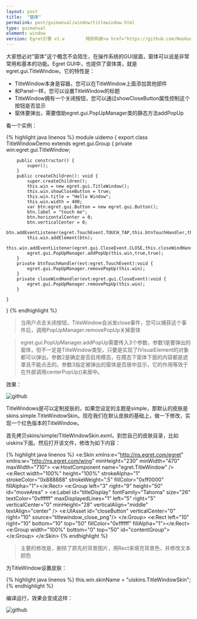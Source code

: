 ```yaml
---
layout: post
title:  "窗体"
permalink: post/guimanual/window/titlewindow.html
type: guimanual
element: window
version: Egret引擎 v1.x        特别鸣谢<a href="https://github.com/NeoGuo/" target="_blank">郭少瑞</a>同学撰写此文档
---
```


大家想必对"窗体"这个概念不会陌生，在操作系统的GUI层面，窗体可以说是非常常用和基本的功能。Egret GUI中，也提供了窗体类，就是egret.gui.TitleWindow。它的特性是：

* TitleWindow本身是容器，您可以在TitleWindow上面添加其他部件
* 和Panel一样，您可以设置TitleWindow的标题
* TitleWindow拥有一个关闭按钮，您可以通过showCloseButton属性控制这个按钮是否显示
* 窗体要弹出，需要借助egret.gui.PopUpManager类的静态方法addPopUp

看一个实例：

{% highlight java linenos %}
module uidemo
{
    export class TitleWindowDemo extends egret.gui.Group
    {
        private win:egret.gui.TitleWindow;

        public constructor() {
            super();
        }
        public createChildren(): void {
            super.createChildren();
            this.win = new egret.gui.TitleWindow();
            this.win.showCloseButton = true;
            this.win.title = "Hello Window";
            this.win.width = 400;
            var btn:egret.gui.Button = new egret.gui.Button();
            btn.label = "touch me";
            btn.horizontalCenter = 0;
            btn.verticalCenter = 0;
            btn.addEventListener(egret.TouchEvent.TOUCH_TAP,this.btnTouchHandler,this);
            this.win.addElement(btn);
            this.win.addEventListener(egret.gui.CloseEvent.CLOSE,this.closeWindHandler,this);
            egret.gui.PopUpManager.addPopUp(this.win,true,true);
        }
        private btnTouchHandler(evt:egret.TouchEvent):void {
            egret.gui.PopUpManager.removePopUp(this.win);
        }
        private closeWindHandler(evt:egret.gui.CloseEvent):void {
            egret.gui.PopUpManager.removePopUp(this.win);
        }

    }
}
{% endhighlight %}

> 当用户点击关闭按钮，TitleWindow会派发close事件，您可以捕获这个事件后，调用PopUpManager.removePopUp关掉窗体

> egret.gui.PopUpManager.addPopUp需要传入3个参数，参数1是要弹出的窗体，但不一定是TitleWindow类型，只要是实现了IVisualElement的对象都可以弹出。参数2是确定是否启用模态，在模态下窗体下面的内容都是遮罩且不能点击的。参数3指定被弹出的窗体是否居中显示，它的作用等效于在外部调用centerPopUp()来居中。

效果：

![github]({{site.baseurl}}/assets/img/titlewindow1.png "Egret")

TitleWindows是可以定制皮肤的，如果您设定的主题是simple，那默认的皮肤是skins.simple.TitleWindowSkin。现在我们在默认皮肤的基础上，做一下修改，实现一个红色版本的TitleWindow。

首先拷贝skins/simple/TitleWindowSkin.exml，到您自己的皮肤目录，比如uiskins下面。然后打开该文件，修改为如下内容：

{% highlight java linenos %}
<e:Skin xmlns:e="http://ns.egret.com/egret" xmlns:w="http://ns.egret.com/wing"
        minHeight="230" minWidth="470" maxWidth="710">
    <w:HostComponent name="egret.TitleWindow" />
    <e:Rect width="100%" height="100%" strokeAlpha="1" strokeColor="0x888888" strokeWeight=".5" fillColor="0xff0000" fillAlpha="1"></e:Rect>
    <e:Group left="3" right="9" height="50"  id="moveArea" >
        <e:Label id="titleDisplay" fontFamily="Tahoma" size="26"
                 textColor="0xffffff" maxDisplayedLines="1" left="5" right="5" verticalCenter="0"
                 minHeight="28" verticalAlign="middle" textAlign="center" />
        <e:UIAsset id="closeButton" verticalCenter="0" right="10" source="titlewindow_close_png"/>
    </e:Group>
    <e:Rect left="10" right="10" bottom="10" top="50" fillColor="0xffffff" fillAlpha="1"></e:Rect>
    <e:Group width="100%" bottom="0"  top="50" id="contentGroup">
    </e:Group>
</e:Skin>
{% endhighlight %}

> 主要的修改是，删除了原先的背景图片，用Rect来填充背景色，并修改文本颜色

为TitleWindow设置皮肤：

{% highlight java linenos %}
this.win.skinName = "uiskins.TitleWindowSkin";
{% endhighlight %}

编译运行，效果会变成这样：

![github]({{site.baseurl}}/assets/img/titlewindow2.png "Egret")